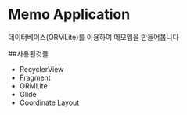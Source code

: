# Memo Application
데이터베이스(ORMLite)를 이용하여 메모앱을 만들어봅니다

##사용된것들

 * RecyclerView
 * Fragment
 * ORMLite
 * Glide
 * Coordinate Layout